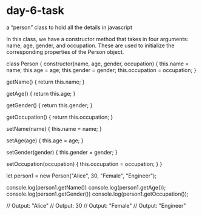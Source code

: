 # day-6-task
a “person” class to hold all the details in javascript

In this class, we have a constructor method that takes in four arguments: name, age, gender, and occupation. These are used to initialize the corresponding properties of the Person object.

class Person {
  constructor(name, age, gender, occupation) {
    this.name = name;
    this.age = age;
    this.gender = gender;
    this.occupation = occupation;
  }
  
  getName() {
    return this.name;
  }
  
  getAge() {
    return this.age;
  }
  
  getGender() {
    return this.gender;
  }
  
  getOccupation() {
    return this.occupation;
  }
  
  setName(name) {
    this.name = name;
  }
  
  setAge(age) {
    this.age = age;
  }
  
  setGender(gender) {
    this.gender = gender;
  }
  
  setOccupation(occupation) {
    this.occupation = occupation;
  }
}

let person1 = new Person("Alice", 30, "Female", "Engineer");

console.log(person1.getName())
console.log(person1.getAge());
console.log(person1.getGender())
console.log(person1.getOccupation());


// Output: "Alice"
// Output: 30
// Output: "Female"
// Output: "Engineer"
